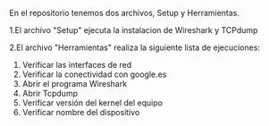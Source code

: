 En el repositorio tenemos dos archivos, Setup y Herramientas.

1.El archivo "Setup" ejecuta la instalacion de Wireshark y TCPdump


2.El archivo "Herramientas" realiza la siguiente lista de ejecuciones:

 1) Verificar las interfaces de red 
 2) Verificar la  conectividad con google.es
 3) Abrir el programa Wireshark
 4) Abrir Tcpdump
 5) Verificar versión del kernel del equipo
 6) Verificar nombre del dispositivo
